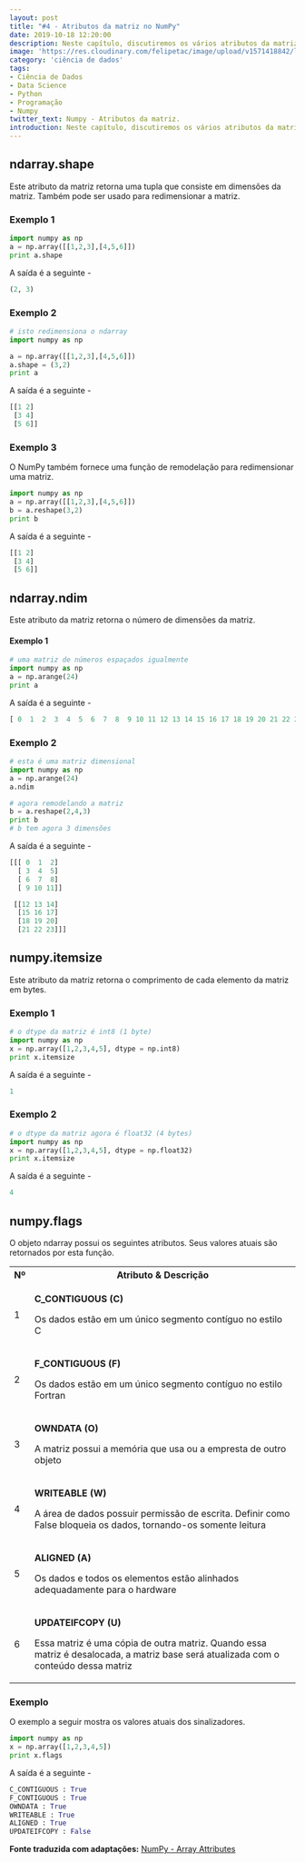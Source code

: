 ```yaml
---
layout: post
title: "#4 - Atributos da matriz no NumPy"
date: 2019-10-18 12:20:00
description: Neste capítulo, discutiremos os vários atributos da matriz do NumPy.
image: 'https://res.cloudinary.com/felipetac/image/upload/v1571418842/lego-rubrik_bebrfs.jpg'
category: 'ciência de dados'
tags:
- Ciência de Dados
- Data Science
- Python
- Programação
- Numpy
twitter_text: Numpy - Atributos da matriz.
introduction: Neste capítulo, discutiremos os vários atributos da matriz do NumPy.
---
```


## ndarray.shape

Este atributo da matriz retorna uma tupla que consiste em dimensões da matriz. Também pode ser usado para redimensionar a matriz.

### Exemplo 1
```py
import numpy as np 
a = np.array([[1,2,3],[4,5,6]]) 
print a.shape
```

A saída é a seguinte -

```py
(2, 3)
```

### Exemplo 2

```py
# isto redimensiona o ndarray
import numpy as np

a = np.array([[1,2,3],[4,5,6]])
a.shape = (3,2)
print a
```

A saída é a seguinte -

```py
[[1 2]
 [3 4]
 [5 6]]
 ```

### Exemplo 3

O NumPy também fornece uma função de remodelação para redimensionar uma matriz.

```py
import numpy as np 
a = np.array([[1,2,3],[4,5,6]]) 
b = a.reshape(3,2) 
print b
```

A saída é a seguinte -

```py
[[1 2]
 [3 4]
 [5 6]]
```

## ndarray.ndim

Este atributo da matriz retorna o número de dimensões da matriz.

#### Exemplo 1

```py
# uma matriz de números espaçados igualmente
import numpy as np
a = np.arange(24)
print a
```

A saída é a seguinte -

```py
[ 0  1  2  3  4  5  6  7  8  9 10 11 12 13 14 15 16 17 18 19 20 21 22 23]
```

### Exemplo 2

```py
# esta é uma matriz dimensional
import numpy as np
a = np.arange(24)
a.ndim

# agora remodelando a matriz
b = a.reshape(2,4,3)
print b
# b tem agora 3 dimensões
```

A saída é a seguinte -

```py
[[[ 0  1  2]
  [ 3  4  5]
  [ 6  7  8]
  [ 9 10 11]]

 [[12 13 14]
  [15 16 17]
  [18 19 20]
  [21 22 23]]]
```

## numpy.itemsize

Este atributo da matriz retorna o comprimento de cada elemento da matriz em bytes.

### Exemplo 1

```py
# o dtype da matriz é int8 (1 byte)
import numpy as np
x = np.array([1,2,3,4,5], dtype = np.int8)
print x.itemsize
```

A saída é a seguinte -

```py
1
```

### Exemplo 2

```py
# o dtype da matriz agora é float32 (4 bytes)
import numpy as np
x = np.array([1,2,3,4,5], dtype = np.float32)
print x.itemsize
```

A saída é a seguinte -

```py
4
```

## numpy.flags

O objeto ndarray possui os seguintes atributos. Seus valores atuais são retornados por esta função.

<table>
<tbody><tr>
<th style="text-align:center;">Nº</th>
<th style="text-align:center;">Atributo &amp; Descrição</th>
</tr>
<tr>
<td>1</td>
<td><p><b>C_CONTIGUOUS (C)</b></p>
<p>Os dados estão em um único segmento contíguo no estilo C</p>
</td>
</tr>
<tr>
<td>2</td>
<td><p><b>F_CONTIGUOUS (F)</b></p>
<p>Os dados estão em um único segmento contíguo no estilo Fortran</p>
</td>
</tr>
<tr>
<td>3</td>
<td><p><b>OWNDATA (O)</b></p>
<p>A matriz possui a memória que usa ou a empresta de outro objeto</p>
</td>
</tr>
<tr>
<td>4</td>
<td><p><b>WRITEABLE (W)</b></p>
<p>A área de dados possuir permissão de escrita. Definir como False bloqueia os dados, tornando-os somente leitura</p>
</td>
</tr>
<tr>
<td>5</td>
<td><p><b>ALIGNED (A)</b></p>
<p>Os dados e todos os elementos estão alinhados adequadamente para o hardware</p>
</td>
</tr>
<tr>
<td>6</td>
<td><p><b>UPDATEIFCOPY (U)</b></p>
<p>Essa matriz é uma cópia de outra matriz. Quando essa matriz é desalocada, a matriz base será atualizada com o conteúdo dessa matriz</p>
</td>
</tr>
</tbody></table>

### Exemplo

O exemplo a seguir mostra os valores atuais dos sinalizadores.

```py
import numpy as np
x = np.array([1,2,3,4,5])
print x.flags
```

A saída é a seguinte -

```py
C_CONTIGUOUS : True
F_CONTIGUOUS : True
OWNDATA : True
WRITEABLE : True
ALIGNED : True
UPDATEIFCOPY : False
```

**Fonte traduzida com adaptações:** [NumPy - Array Attributes](https://www.tutorialspoint.com/numpy/numpy_array_attributes.htm)